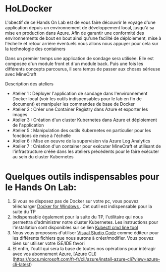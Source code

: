 # HoLDocker

L'obectif de ce Hands On Lab est de vous faire découvrir le voyage d'une application depuis un environnement de développement local, jusqu'à sa mise en production dans Azure.
Afin de garantir une conformité des environnements de bout en bout ainsi qu'une facilité de déploiement, mise à l'échelle et retour arrière éventuels
nous allons nous appuyer pour cela sur la technologie des containers

Dans un premier temps une application de sondage sera utilisée. Elle est composée d'un module front et d'un module back.
Puis une fois les différents concepts parcourus, il sera temps de passer aux choses sérieuse avec MineCraft

Description des ateliers
- Atelier 1 : Déployer l'application de sondage dans l'environnement Docker local (voir les outils indispensables pour le lab en fin de document) et manipuler les commandes de base de Docker
- Atelier 2 : Créer une Container Registry dans Azure et exporter les images
- Atelier 3 : Création d'un cluster Kubernetes dans Azure et déploiement de l'application
- Atelier 5 : Manipulation des outils Kubernetes en particulier pour les fonctions de mise à l'échelle
- Atelier 6 : Mise en oeuvre de la supervision via Azure Log Analytics
- Atelier 7 : Création d'un container pour exécuter MineCraft et utilisant de l'infrastructure créée dans les ateliers précédents pour le faire exécuter au sein du cluster Kubernetes



# Quelques outils indispensables pour le Hands On Lab:

1.  Si vous ne disposez pas de Docker sur votre pc, vous pouvez télécharger [Docker for Windows ](https://store.docker.com/editions/community/docker-ce-desktop-windows). Cet outil est indispensable pour la suite du TP
2. Indispensable également pour la suite du TP, l'utilitaire qui nous permettra d'administrer notre cluster Kubernetes. Les instructions pour l'installation sont disponibles sur ce lien [Kubectl cmd line tool](https://kubernetes.io/docs/tasks/tools/install-kubectl/#install-kubectl-binary-via-curl)
3. Nous vous proposons d'utiliser [Visual Studio Code](https://code.visualstudio.com/download) comme éditeur pour les différents fichiers que nous aurons à créer/modifier. Vous pouvez bien sur utiliser votre ISE/IDE favori
4. Et enfin, l'outil qui sera la base de toutes nos opérations pour intéragir avec vos abonnement Azure, [Azure CLI] (https://docs.microsoft.com/fr-fr/cli/azure/install-azure-cli?view=azure-cli-latest)

